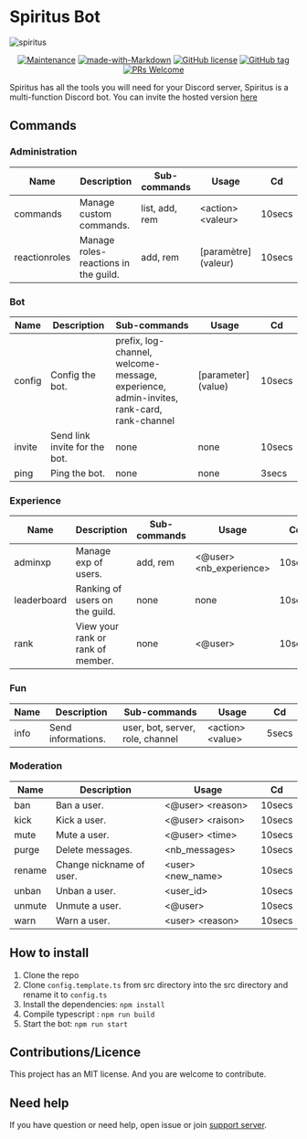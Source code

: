 # Spiritus Bot

![spiritus](https://cdn.discordapp.com/attachments/734318123510923324/734318158642544650/spiritus_banniere.png)

<div align="center">

[![Maintenance](https://img.shields.io/badge/Maintained%3F-yes-green.svg)](https://github.com/Smaug6739/Spiritus)
[![made-with-Markdown](https://img.shields.io/badge/Made%20with-Markdown-1f425f.svg)](http://commonmark.org)
[![GitHub license](https://img.shields.io/github/license/Naereen/StrapDown.js.svg)](https://github.com/Smaug6739/master/LICENSE)
[![GitHub tag](https://img.shields.io/github/tag/Smaug6739/Spiritus.svg)](https://github.com/Smaug6739/Spiritus/tags/)
[![PRs Welcome](https://img.shields.io/badge/PRs-welcome-brightgreen.svg?style=flat-square)](http://makeapullrequest.com)

</div>

Spiritus has all the tools you will need for your Discord server, Spiritus is a multi-function Discord bot.
You can invite the hosted version [here](https://discord.com/oauth2/authorize?client_id=689210215488684044&scope=bot&permissions=1946446974)

## Commands

### Administration

| Name          | Description                          | Sub-commands   | Usage                 | Cd     |
| ------------- | ------------------------------------ | -------------- | --------------------- | ------ |
| commands      | Manage custom commands.              | list, add, rem | \<action> \<valeur>   | 10secs |
| reactionroles | Manage roles-reactions in the guild. | add, rem       | [paramètre] \(valeur) | 10secs |

### Bot

| Name   | Description                   | Sub-commands                                                                             | Usage               | Cd     |
| ------ | ----------------------------- | ---------------------------------------------------------------------------------------- | ------------------- | ------ |
| config | Config the bot.               | prefix, log-channel, welcome-message, experience, admin-invites, rank-card, rank-channel | [parameter] (value) | 10secs |
| invite | Send link invite for the bot. | none                                                                                     | none                | 10secs |
| ping   | Ping the bot.                 | none                                                                                     | none                | 3secs  |

### Experience

| Name        | Description                       | Sub-commands | Usage                      | Cd     |
| ----------- | --------------------------------- | ------------ | -------------------------- | ------ |
| adminxp     | Manage exp of users.              | add, rem     | \<@​user> \<nb_experience> | 10secs |
| leaderboard | Ranking of users on the guild.    | none         | none                       | 10secs |
| rank        | View your rank or rank of member. | none         | \<@​user>                  | 10secs |

### Fun

| Name | Description        | Sub-commands                     | Usage              | Cd    |
| ---- | ------------------ | -------------------------------- | ------------------ | ----- |
| info | Send informations. | user, bot, server, role, channel | \<action> \<value> | 5secs |

### Moderation

| Name   | Description              | Usage               | Cd     |
| ------ | ------------------------ | ------------------- | ------ |
| ban    | Ban a user.              | \<@​user> \<reason> | 10secs |
| kick   | Kick a user.             | \<@​user> \<raison> | 10secs |
| mute   | Mute a user.             | \<@​user> \<time>   | 10secs |
| purge  | Delete messages.         | \<nb_messages>      | 10secs |
| rename | Change nickname of user. | \<user> \<new_name> | 10secs |
| unban  | Unban a user.            | \<user_id>          | 10secs |
| unmute | Unmute a user.           | \<@​user>           | 10secs |
| warn   | Warn a user.             | \<user> \<reason>   | 10secs |

## How to install

1. Clone the repo
2. Clone `config.template.ts` from src directory into the src directory and rename it to `config.ts`
3. Install the dependencies: `npm install`
4. Compile typescript : `npm run build`
5. Start the bot: `npm run start`

## Contributions/Licence

This project has an MIT license. And you are welcome to contribute.

## Need help

If you have question or need help, open issue or join [support server](https://discord.gg/TC7Qjfs).
